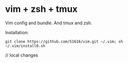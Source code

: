 vim + zsh + tmux
===

Vim config and bundle. And tmux and zsh.


Installation:

    git clone https://github.com/51616/vim.git ~/.vim; sh ~/.vim/install0.sh
// local changes